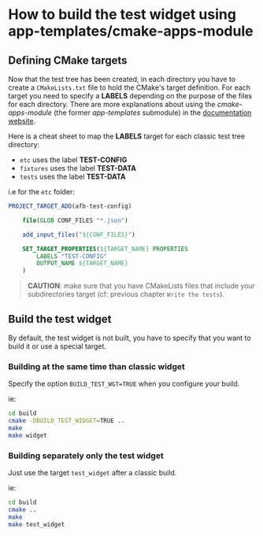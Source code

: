 # How to build the test widget using app-templates/cmake-apps-module

## Defining CMake targets

Now that the test tree has been created, in each directory you have to create
a `CMakeLists.txt` file to hold the CMake's target definition. For each target
you need to specify a **LABELS** depending on the purpose of the files for each
directory. There are more explanations about using the *cmake-apps-module* (the
former *app-templates* submodule) in the [documentation website](http://docs.automotivelinux.org/guppy/docs/devguides/en/dev/reference/cmakeafbtemplates/3_advanced_usage.html#using-cmake-template-macros).

Here is a cheat sheet to map the **LABELS** target for each classic test tree
directory:

* `etc` uses the label **TEST-CONFIG**
* `fixtures` uses the label **TEST-DATA**
* `tests` uses the label **TEST-DATA**

i.e for the `etc` folder:

```cmake
PROJECT_TARGET_ADD(afb-test-config)

    file(GLOB CONF_FILES "*.json")

    add_input_files("${CONF_FILES}")

    SET_TARGET_PROPERTIES(${TARGET_NAME} PROPERTIES
        LABELS "TEST-CONFIG"
        OUTPUT_NAME ${TARGET_NAME}
    )
```

> **CAUTION**: make sure that you have CMakeLists files that include your
> subdirectories target (cf: previous chapter `Write the tests`).

## Build the test widget

By default, the test widget is not built, you have to specify that you want to
build it or use a special target.

### Building at the same time than classic widget

Specify the option `BUILD_TEST_WGT=TRUE` when you configure your build.

ie:

```bash
cd build
cmake -DBUILD_TEST_WIDGET=TRUE ..
make
make widget
```

### Building separately only the test widget

Just use the target `test_widget` after a classic build.

ie:

```bash
cd build
cmake ..
make
make test_widget
```
